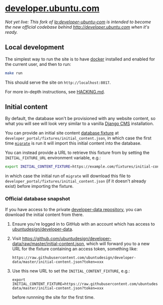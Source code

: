 # [developer.ubuntu.com](http://developer.ubuntu.com)

*Not yet live: This fork of [lp:developer-ubuntu-com](https://launchpad.net/developer-ubuntu-com) is intended to become the new official codebase behind http://developer.ubuntu.com when it's ready.*

## Local development

The simplest way to run the site is to have [docker](https://www.docker.com/) installed and enabled for the current user, and then to run:

``` bash
make run
```

This should serve the site on `http://localhost:8017`.

For more in-depth instructions, see [HACKING.md](HACKING.md).

## Initial content

By default, the database won't be provisioned with any website content, so what you will see will look very similar to a vanilla [Django CMS](https://www.django-cms.org/) installation.

You can provide an initial site content [database fixture](https://docs.djangoproject.com/en/1.9/howto/initial-data/#providing-initial-data-with-fixtures) at `developer_portal/fixtures/initial_content.json`, in which case the first time [`migrate`](https://docs.djangoproject.com/en/1.9/ref/django-admin/#migrate) is run it will import this initial content into the database.

You can instead provide a URL to retrieve this fixture from by setting the `INITIAL_FIXTURE_URL` environment variable, e.g.:

``` bash
export INITIAL_CONTENT_FIXTURE=https://example.com/fixtures/initial-content.json
```

in which case the initial run of `migrate` will download this file to `developer_portal/fixtures/initial_content.json` (if it doesn't already exist) before importing the fixture.

### Official database snapshot

If you have access to the private [developer-data repository](https://github.com/ubuntudesign/developer-data/), you can download the initial content from there.

1. Ensure you're logged in to GitHub with an account which has access to [ubuntudesign/developer-data](https://github.com/ubuntudesign/developer-data/).
2. Visit https://github.com/ubuntudesign/developer-data/raw/master/initial-content.json, which will forward you to a new URL for the fixture containing an access token, something like:
    ```
    https://raw.githubusercontent.com/ubuntudesign/developer-data/master/initial-content.json?token=xxx
    ```

3. Use this new URL to set the `INITIAL_CONTENT_FIXTURE`, e.g.:
    ```
    export INITIAL_CONTENT_FIXTURE=https://raw.githubusercontent.com/ubuntudesign/developer-data/master/initial-content.json?token=xxx
    ```

   before runnning the site for the first time.
